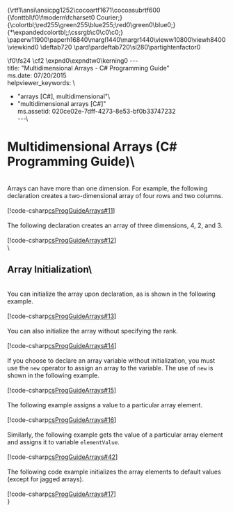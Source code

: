 {\rtf1\ansi\ansicpg1252\cocoartf1671\cocoasubrtf600
{\fonttbl\f0\fmodern\fcharset0 Courier;}
{\colortbl;\red255\green255\blue255;\red0\green0\blue0;}
{\*\expandedcolortbl;;\cssrgb\c0\c0\c0;}
\paperw11900\paperh16840\margl1440\margr1440\vieww10800\viewh8400\viewkind0
\deftab720
\pard\pardeftab720\sl280\partightenfactor0

\f0\fs24 \cf2 \expnd0\expndtw0\kerning0
---\
title: "Multidimensional Arrays - C# Programming Guide"\
ms.date: 07/20/2015\
helpviewer_keywords: \
  - "arrays [C#], multidimensional"\
  - "multidimensional arrays [C#]"\
ms.assetid: 020ce02e-7dff-4273-8e53-bf0b33747232\
---\
# Multidimensional Arrays (C# Programming Guide)\
\
Arrays can have more than one dimension. For example, the following declaration creates a two-dimensional array of four rows and two columns.  \
  \
 [!code-csharp[csProgGuideArrays#11](~/samples/snippets/csharp/VS_Snippets_VBCSharp/csProgGuideArrays/CS/Arrays.cs#11)]  \
  \
 The following declaration creates an array of three dimensions, 4, 2, and 3.  \
  \
 [!code-csharp[csProgGuideArrays#12](~/samples/snippets/csharp/VS_Snippets_VBCSharp/csProgGuideArrays/CS/Arrays.cs#12)]  \
  \
## Array Initialization\
\
 You can initialize the array upon declaration, as is shown in the following example.  \
  \
 [!code-csharp[csProgGuideArrays#13](~/samples/snippets/csharp/VS_Snippets_VBCSharp/csProgGuideArrays/CS/Arrays.cs#13)]  \
  \
 You can also initialize the array without specifying the rank.  \
  \
 [!code-csharp[csProgGuideArrays#14](~/samples/snippets/csharp/VS_Snippets_VBCSharp/csProgGuideArrays/CS/Arrays.cs#14)]  \
  \
 If you choose to declare an array variable without initialization, you must use the `new` operator to assign an array to the variable. The use of `new` is shown in the following example.  \
  \
 [!code-csharp[csProgGuideArrays#15](~/samples/snippets/csharp/VS_Snippets_VBCSharp/csProgGuideArrays/CS/Arrays.cs#15)]  \
  \
 The following example assigns a value to a particular array element.  \
  \
 [!code-csharp[csProgGuideArrays#16](~/samples/snippets/csharp/VS_Snippets_VBCSharp/csProgGuideArrays/CS/Arrays.cs#16)]  \
  \
 Similarly, the following example gets the value of a particular array element and assigns it to variable `elementValue`.  \
  \
 [!code-csharp[csProgGuideArrays#42](~/samples/snippets/csharp/VS_Snippets_VBCSharp/csProgGuideArrays/CS/Arrays.cs#42)]  \
  \
 The following code example initializes the array elements to default values (except for jagged arrays).  \
  \
 [!code-csharp[csProgGuideArrays#17](~/samples/snippets/csharp/VS_Snippets_VBCSharp/csProgGuideArrays/CS/Arrays.cs#17)]  \
}